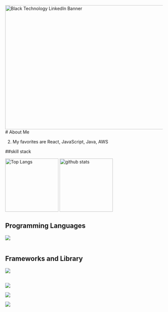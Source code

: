 <img width="1584" height="396" alt="Black Technology LinkedIn Banner" src="https://github.com/user-attachments/assets/620d9736-06b6-44c5-9320-9ebeda451d9c" />
# About Me

2. My favorites are React, JavaScript, Java, AWS


##skill stack
<div align="left"> 
  <img alt="Top Langs" height="170px" src="https://github-readme-stats.vercel.app/api?username=J-saka0812&theme=vue-dark&layout=compact" />
  <img alt="github stats" height="170px" src="https://github-readme-stats.vercel.app/api/top-langs/?username=J-saka0812&theme=vue-dark&layout=compact" />
</div>

## Programming Languages

<img src="https://skillicons.dev/icons?i=html,css,js,java" /> <br /><br />

## Frameworks and Library

<img src="https://skillicons.dev/icons?i=react,nodejs" /> <br /><br />


![](http://github-profile-summary-cards.vercel.app/api/cards/profile-details?username=J-saka0812&theme=blueberry)


![](http://github-profile-summary-cards.vercel.app/api/cards/stats?username=J-saka0812&theme=blueberry)

![](http://github-profile-summary-cards.vercel.app/api/cards/productive-time?username=J-saka0812&theme=blueberry&utcOffset=8)
